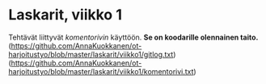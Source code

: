 # Laskarit, viikko 1

Tehtävät liittyvät *komentorivin* käyttöön. **Se on koodarille olennainen taito.**
(https://github.com/AnnaKuokkanen/ot-harjoitustyo/blob/master/laskarit/viikko1/gitlog.txt)
(https://github.com/AnnaKuokkanen/ot-harjoitustyo/blob/master/laskarit/viikko1/komentorivi.txt)
